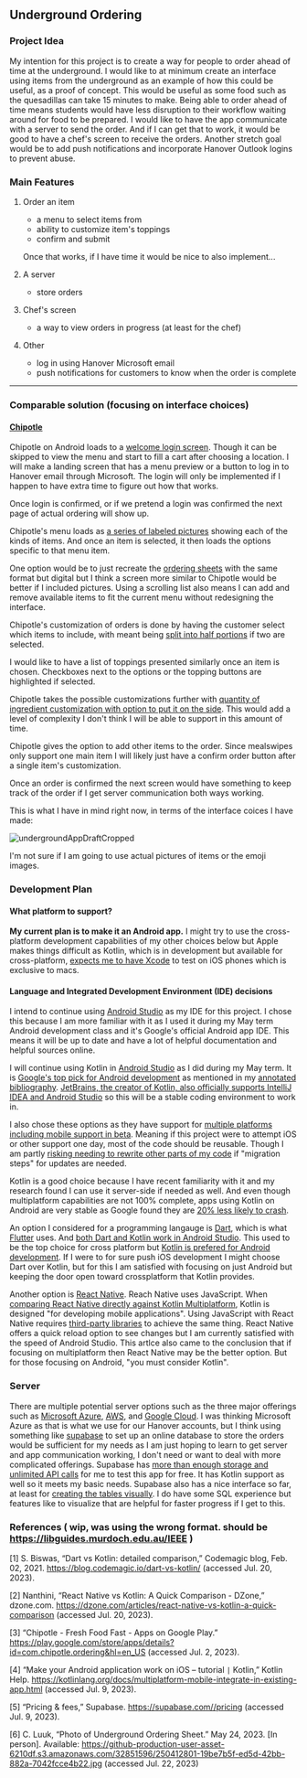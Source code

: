## Underground Ordering
### Project Idea
My intention for this project is to create a way for people to order ahead of time at the underground. I would like to at minimum create an interface using items from the underground as an example of how this could be useful, as a proof of concept. This would be useful as some food such as the quesadillas can take 15 minutes to make. Being able to order ahead of time means students would have less disruption to their workflow waiting around for food to be prepared. I would like to have the app communicate with a server to send the order. And if I can get that to work, it would be good to have a chef's screen to receive the orders. Another stretch goal would be to add push notifications and incorporate Hanover Outlook logins to prevent abuse.

### Main Features
1. Order an item
   - a menu to select items from
   - ability to customize item's toppings
   - confirm and submit
   

   Once that works, if I have time it would be nice to also implement...

2. A server
   - store orders

3. Chef's screen
   - a way to view orders in progress (at least for the chef)

4. Other
   - log in using Hanover Microsoft email
   - push notifications for customers to know when the order is complete

---

### Comparable solution (focusing on interface choices)

#### [Chipotle](https://www.chipotle.com/)

Chipotle on Android loads to a [welcome login screen](https://github.com/Hanover-CS/HC24-Luuk-Crawford-Senior-Project/assets/32851596/b88ffab7-d7fd-40e7-ab57-f08167a983dc). Though it can be skipped to view the menu and start to fill a cart after choosing a location.
I will make a landing screen that has a menu preview or a button to log in to Hanover email through Microsoft. The login will only be implemented if I happen to have extra time to figure out how that works.

Once login is confirmed, or if we pretend a login was confirmed the next page of actual ordering will show up.

Chipotle's menu loads as [a series of labeled pictures](https://github.com/Hanover-CS/HC24-Luuk-Crawford-Senior-Project/assets/32851596/74963349-cc17-45be-864e-66513fdf3f63) showing each of the kinds of items. And once an item is selected, it then loads the options specific to that menu item. 

One option would be to just recreate the [ordering sheets](https://github-production-user-asset-6210df.s3.amazonaws.com/32851596/250412801-19be7b5f-ed5d-42bb-882a-7042fcce4b22.jpg) with the same format but digital but I think a screen more similar to Chipotle would be better if I included pictures. Using a scrolling list also means I can add and remove available items to fit the current menu without redesigning the interface.

Chipotle's customization of orders is done by having the customer select which items to include, with meant being [split into half portions](https://github.com/Hanover-CS/HC24-Luuk-Crawford-Senior-Project/assets/32851596/76fddee4-b6bc-4153-ac04-6c2a0af3affb) if two are selected. 

I would like to have a list of toppings presented similarly once an item is chosen. Checkboxes next to the options or the topping buttons are highlighted if selected.

Chipotle takes the possible customizations further with [quantity of ingredient customization with option to put it on the side](https://github.com/Hanover-CS/HC24-Luuk-Crawford-Senior-Project/assets/32851596/aa747fa0-f0eb-485d-9742-ce18ebf854f0). This would add a level of complexity I don't think I will be able to support in this amount of time.

Chipotle gives the option to add other items to the order. Since mealswipes only support one main item I will likely just have a confirm order button after a single item's customization.

Once an order is confirmed the next screen would have something to keep track of the order if I get server communication both ways working.

This is what I have in mind right now, in terms of the interface coices I have made:

![undergroundAppDraftCropped](https://github.com/Hanover-CS/HC24-Luuk-Crawford-Senior-Project/assets/32851596/5ae39d76-aec3-47c2-b9fb-a7024692bebe)

I'm not sure if I am going to use actual pictures of items or the emoji images.



### Development Plan

#### What platform to support?
**My current plan is to make it an Android app.** I might try to use the cross-platform development capabilities of my other choices below but Apple makes things difficult as Kotlin, which is in development but available for cross-platform, [expects me to have Xcode](https://kotlinlang.org/docs/multiplatform-mobile-integrate-in-existing-app.html#create-an-ios-project-in-xcode) to test on iOS phones which is exclusive to macs.

#### Language and Integrated Development Environment (IDE) decisions
I intend to continue using [Android Studio](https://developer.android.com/studio) as my IDE for this project. I chose this because I am more familiar with it as I used it during my May term Android development class and it's Google's official Android app IDE. This means it will be up to date and have a lot of helpful documentation and helpful sources online.

I will continue using Kotlin in [Android Studio](https://developer.android.com/studio) as I did during my May term. It is [Google's top pick for Android development](https://techcrunch.com/2022/08/18/five-years-later-google-is-still-all-in-on-kotlin/) as mentioned in my [annotated bibliography](https://github.com/Hanover-CS/HC24-Luuk-Crawford-Senior-Project/blob/main/docs/annotated-biblio.md). [JetBrains, the creator of Kotlin, also officially supports IntelliJ IDEA and Android Studio](https://kotlinlang.org/docs/kotlin-ide.html#intellij-idea) so this will be a stable coding environment to work in.

I also chose these options as they have support for [multiple platforms including mobile support in beta](https://kotlinlang.org/docs/multiplatform-mobile-getting-started.html). Meaning if this project were to attempt iOS or other support one day, most of the code should be reusable. Though I am partly [risking needing to rewrite other parts of my code](https://kotlinlang.org/docs/multiplatform.html) if "migration steps" for updates are needed.

Kotlin is a good choice because I have recent familiarity with it and my research found I can use it server-side if needed as well. 
And even though multiplatform capabilities are not 100% complete, apps using Kotlin on Android are very stable as Google found they are [20% less likely to crash](https://kotlinlang.org/docs/android-overview.html).

An option I considered for a programming langauge is [Dart](https://developers.google.com/learn/topics/dart), which is what [Flutter](https://flutter.dev/) uses. And [both Dart and Kotlin work in Android Studio](https://blog.codemagic.io/dart-vs-kotlin/). This used to be the top choice for cross platform but [Kotlin is prefered for Android development](https://blog.codemagic.io/dart-vs-kotlin/). If I were to for sure push iOS development I might choose Dart over Kotlin, but for this I am satisfied with focusing on just Android but keeping the door open toward crossplatform that Kotlin provides. 

Another option is [React Native](https://reactnative.dev/). Reach Native uses JavaScript. When [comparing React Native directly against Kotlin Multiplatform](https://dzone.com/articles/react-native-vs-kotlin-a-quick-comparison), Kotlin is designed "for developing mobile applications". Using JavaScript with React Native requires [third-party libraries](https://dzone.com/articles/react-native-vs-kotlin-a-quick-comparison) to achieve the same thing. React Native offers a quick reload option to see changes but I am currently satisfied with the speed of Android Studio. This artlce also came to the conclusion that if focusing on multiplatform then React Native may be the better option. But for those focusing on Android, "you must consider Kotlin".

### Server

There are multiple potential server options such as the three major offerings such as [Microsoft Azure](https://azure.microsoft.com/en-us), [AWS](https://aws.amazon.com/), and [Google Cloud](https://cloud.google.com/). 
I was thinking Microsoft Azure as that is what we use for our Hanover accounts, but I think using something like [supabase](https://supabase.com/) to set up an online database to store the orders would be sufficient for my needs as I am just hoping to learn to get server and app communication working, I don't need or want to deal with more complicated offerings. Supabase has [more than enough storage and unlimited API calls](https://supabase.com/pricing) for me to test this app for free. It has Kotlin support as well so it meets my basic needs. Supabase also has a nice interface so far, at least for [creating the tables visually](https://github.com/Hanover-CS/HC24-Luuk-Crawford-Senior-Project/assets/32851596/769b538d-6129-4225-9c0f-c20dcd30a821). I do have some SQL experience but features like to visualize that are helpful for faster progress if I get to this.

### References ( wip, was using the wrong format. should be https://libguides.murdoch.edu.au/IEEE )

[1] S. Biswas, “Dart vs Kotlin: detailed comparison,” Codemagic blog, Feb. 02, 2021. https://blog.codemagic.io/dart-vs-kotlin/ (accessed Jul. 20, 2023).

[2] Nanthini, “React Native vs Kotlin: A Quick Comparison - DZone,” dzone.com. https://dzone.com/articles/react-native-vs-kotlin-a-quick-comparison (accessed Jul. 20, 2023).

[3] “Chipotle - Fresh Food Fast - Apps on Google Play.” https://play.google.com/store/apps/details?id=com.chipotle.ordering&hl=en_US (accessed Jul. 2, 2023).

[4] “Make your Android application work on iOS – tutorial `|` Kotlin,” Kotlin Help. https://kotlinlang.org/docs/multiplatform-mobile-integrate-in-existing-app.html (accessed Jul. 9, 2023).

[5] “Pricing & fees,” Supabase. https://supabase.com//pricing (accessed Jul. 9, 2023).

[6] C. Luuk, “Photo of Underground Ordering Sheet.” May 24, 2023. [In person]. Available: https://github-production-user-asset-6210df.s3.amazonaws.com/32851596/250412801-19be7b5f-ed5d-42bb-882a-7042fcce4b22.jpg (accessed Jul. 22, 2023)

